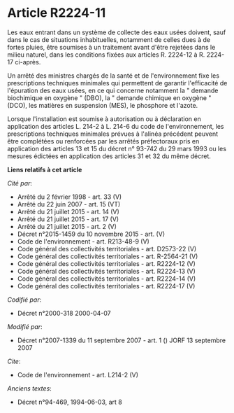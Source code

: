 # Article R2224-11

Les eaux entrant dans un système de collecte des eaux usées doivent, sauf dans le cas de situations inhabituelles, notamment
de celles dues à de fortes pluies, être soumises à un traitement avant d'être rejetées dans le milieu naturel, dans les
conditions fixées aux articles R. 2224-12 à R. 2224-17 ci-après. 

Un arrêté des ministres chargés de la santé et de l'environnement fixe les prescriptions techniques minimales qui permettent
de garantir l'efficacité de l'épuration des eaux usées, en ce qui concerne notamment la " demande biochimique en oxygène
" (DBO), la " demande chimique en oxygène " (DCO), les matières en suspension (MES), le phosphore et l'azote. 

Lorsque l'installation est soumise à autorisation ou à déclaration en application des articles L. 214-2 à L. 214-6 du code de
l'environnement, les prescriptions techniques minimales prévues à l'alinéa précédent peuvent être complétées ou renforcées
par les arrêtés préfectoraux pris en application des articles 13 et 15 du décret n° 93-742 du 29 mars 1993 ou les mesures
édictées en application des articles 31 et 32 du même décret.

**Liens relatifs à cet article**

_Cité par_:

  - Arrêté du 2 février 1998 - art. 33 (V)
  - Arrêté du 22 juin 2007 - art. 15 (VT)
  - Arrêté du 21 juillet 2015 - art. 14 (V)
  - Arrêté du 21 juillet 2015 - art. 17 (V)
  - Arrêté du 21 juillet 2015 - art. 2 (V)
  - Décret n°2015-1459 du 10 novembre 2015 - art. (V)
  - Code de l'environnement - art. R213-48-9 (V)
  - Code général des collectivités territoriales - art. D2573-22 (V)
  - Code général des collectivités territoriales - art. R-2564-21 (V)
  - Code général des collectivités territoriales - art. R2224-12 (V)
  - Code général des collectivités territoriales - art. R2224-13 (V)
  - Code général des collectivités territoriales - art. R2224-14 (V)
  - Code général des collectivités territoriales - art. R2224-17 (V)

_Codifié par_:

  - Décret n°2000-318 2000-04-07

_Modifié par_:

  - Décret n°2007-1339 du 11 septembre 2007 - art. 1 () JORF 13 septembre 2007

_Cite_:

  - Code de l'environnement - art. L214-2 (V)

_Anciens textes_:

  - Décret n°94-469, 1994-06-03, art 8
